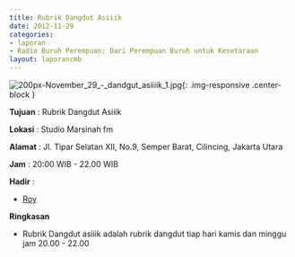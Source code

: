 ```yaml
---
title: Rubrik Dangdut Asiiik 
date: 2012-11-29
categories:
- laporan
- Radio Buruh Perempuan; Dari Perempuan Buruh untuk Kesetaraan
layout: laporancmb
---
```



![200px-November_29_-_dandgut_asiiiik_1.jpg](/uploads/200px-November_29_-_dandgut_asiiiik_1.jpg){: .img-responsive .center-block }


**Tujuan** : Rubrik Dangdut Asiiik

**Lokasi** : Studio Marsinah fm 

**Alamat** : Jl. Tipar Selatan XII, No.9, Semper Barat, Cilincing, Jakarta Utara 

**Jam** : 20:00 WIB - 22.00 WIB 

**Hadir** :
* [Roy](http://wiki.ciptamedia.org/wiki/Roy)

**Ringkasan**  
* Rubrik Dangdut asiiik adalah rubrik dangdut tiap hari kamis dan minggu jam 20.00 - 22.00
